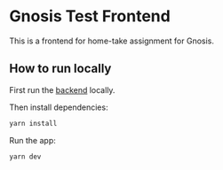 # Gnosis Test Frontend

This is a frontend for home-take assignment for Gnosis.

## How to run locally

First run the [backend](https://github.com/sergeyshpadyrev/gnosis-test-backend) locally.

Then install dependencies:

```sh
yarn install
```

Run the app:

```sh
yarn dev
```
